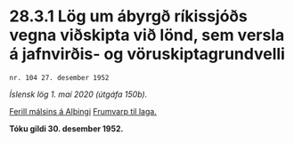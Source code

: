 # 28.3.1 Lög um ábyrgð ríkissjóðs vegna viðskipta við lönd, sem versla á jafnvirðis- og vöruskiptagrundvelli

`nr. 104 27. desember 1952`

_Íslensk lög 1. maí 2020 (útgáfa 150b)._

[Ferill málsins á Alþingi](https://www.althingi.is/thingstorf/thingmalalistar-eftir-thingum/ferill/?ltg=72&mnr=174)
[Frumvarp til laga.](https://www.althingi.is/altext/72/s/pdf/0345.pdf)

**Tóku gildi 30. desember 1952.**


